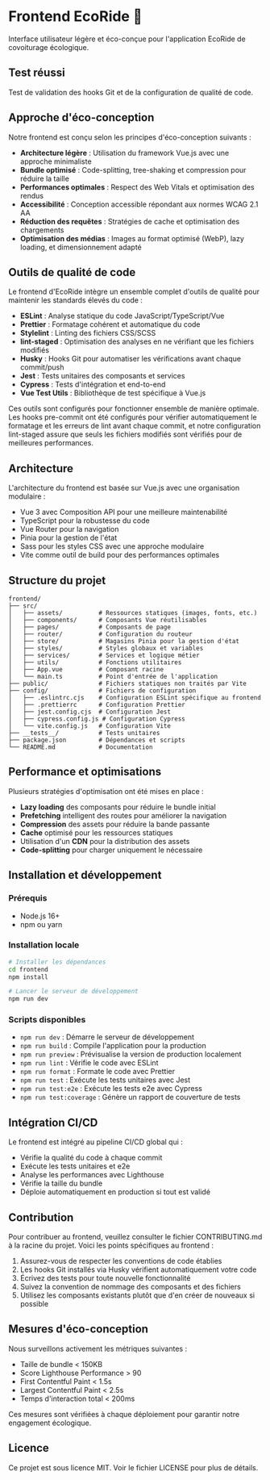 # Frontend EcoRide 🌱

Interface utilisateur légère et éco-conçue pour l'application EcoRide de covoiturage écologique.

## Test réussi

Test de validation des hooks Git et de la configuration de qualité de code.

## Approche d'éco-conception

Notre frontend est conçu selon les principes d'éco-conception suivants :

- **Architecture légère** : Utilisation du framework Vue.js avec une approche minimaliste
- **Bundle optimisé** : Code-splitting, tree-shaking et compression pour réduire la taille
- **Performances optimales** : Respect des Web Vitals et optimisation des rendus
- **Accessibilité** : Conception accessible répondant aux normes WCAG 2.1 AA
- **Réduction des requêtes** : Stratégies de cache et optimisation des chargements
- **Optimisation des médias** : Images au format optimisé (WebP), lazy loading, et dimensionnement adapté

## Outils de qualité de code

Le frontend d'EcoRide intègre un ensemble complet d'outils de qualité pour maintenir les standards élevés du code :

- **ESLint** : Analyse statique du code JavaScript/TypeScript/Vue
- **Prettier** : Formatage cohérent et automatique du code
- **Stylelint** : Linting des fichiers CSS/SCSS
- **lint-staged** : Optimisation des analyses en ne vérifiant que les fichiers modifiés
- **Husky** : Hooks Git pour automatiser les vérifications avant chaque commit/push
- **Jest** : Tests unitaires des composants et services
- **Cypress** : Tests d'intégration et end-to-end
- **Vue Test Utils** : Bibliothèque de test spécifique à Vue.js

Ces outils sont configurés pour fonctionner ensemble de manière optimale. Les hooks pre-commit ont été configurés pour vérifier automatiquement le formatage et les erreurs de lint avant chaque commit, et notre configuration lint-staged assure que seuls les fichiers modifiés sont vérifiés pour de meilleures performances.

## Architecture

L'architecture du frontend est basée sur Vue.js avec une organisation modulaire :

- Vue 3 avec Composition API pour une meilleure maintenabilité
- TypeScript pour la robustesse du code
- Vue Router pour la navigation
- Pinia pour la gestion de l'état
- Sass pour les styles CSS avec une approche modulaire
- Vite comme outil de build pour des performances optimales

## Structure du projet

```
frontend/
├── src/
│   ├── assets/          # Ressources statiques (images, fonts, etc.)
│   ├── components/      # Composants Vue réutilisables
│   ├── pages/           # Composants de page
│   ├── router/          # Configuration du routeur
│   ├── store/           # Magasins Pinia pour la gestion d'état
│   ├── styles/          # Styles globaux et variables
│   ├── services/        # Services et logique métier
│   ├── utils/           # Fonctions utilitaires
│   ├── App.vue          # Composant racine
│   └── main.ts          # Point d'entrée de l'application
├── public/              # Fichiers statiques non traités par Vite
├── config/              # Fichiers de configuration
│   ├── .eslintrc.cjs    # Configuration ESLint spécifique au frontend
│   ├── .prettierrc      # Configuration Prettier
│   ├── jest.config.cjs  # Configuration Jest
│   ├── cypress.config.js # Configuration Cypress
│   └── vite.config.js   # Configuration Vite
├── __tests__/           # Tests unitaires
├── package.json         # Dépendances et scripts
└── README.md            # Documentation
```

## Performance et optimisations

Plusieurs stratégies d'optimisation ont été mises en place :

- **Lazy loading** des composants pour réduire le bundle initial
- **Prefetching** intelligent des routes pour améliorer la navigation
- **Compression** des assets pour réduire la bande passante
- **Cache** optimisé pour les ressources statiques
- Utilisation d'un **CDN** pour la distribution des assets
- **Code-splitting** pour charger uniquement le nécessaire

## Installation et développement

### Prérequis

- Node.js 16+
- npm ou yarn

### Installation locale

```bash
# Installer les dépendances
cd frontend
npm install

# Lancer le serveur de développement
npm run dev
```

### Scripts disponibles

- `npm run dev` : Démarre le serveur de développement
- `npm run build` : Compile l'application pour la production
- `npm run preview` : Prévisualise la version de production localement
- `npm run lint` : Vérifie le code avec ESLint
- `npm run format` : Formate le code avec Prettier
- `npm run test` : Exécute les tests unitaires avec Jest
- `npm run test:e2e` : Exécute les tests e2e avec Cypress
- `npm run test:coverage` : Génère un rapport de couverture de tests

## Intégration CI/CD

Le frontend est intégré au pipeline CI/CD global qui :

- Vérifie la qualité du code à chaque commit
- Exécute les tests unitaires et e2e
- Analyse les performances avec Lighthouse
- Vérifie la taille du bundle
- Déploie automatiquement en production si tout est validé

## Contribution

Pour contribuer au frontend, veuillez consulter le fichier CONTRIBUTING.md à la racine du projet. Voici les points spécifiques au frontend :

1. Assurez-vous de respecter les conventions de code établies
2. Les hooks Git installés via Husky vérifient automatiquement votre code
3. Écrivez des tests pour toute nouvelle fonctionnalité
4. Suivez la convention de nommage des composants et des fichiers
5. Utilisez les composants existants plutôt que d'en créer de nouveaux si possible

## Mesures d'éco-conception

Nous surveillons activement les métriques suivantes :

- Taille de bundle < 150KB
- Score Lighthouse Performance > 90
- First Contentful Paint < 1.5s
- Largest Contentful Paint < 2.5s
- Temps d'interaction total < 200ms

Ces mesures sont vérifiées à chaque déploiement pour garantir notre engagement écologique.

## Licence

Ce projet est sous licence MIT. Voir le fichier LICENSE pour plus de détails.
